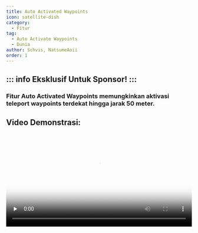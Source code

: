 ```yaml
---
title: Auto Activated Waypoints
icon: satellite-dish
category:
  - Fitur
tag:
  - Auto Activate Waypoints
  - Dunia
author: Schvis, NatsumeAoii
order: 1
---
```

::: info Eksklusif Untuk Sponsor!
:::
---
### Fitur Auto Activated Waypoints memungkinkan aktivasi teleport waypoints terdekat hingga jarak 50 meter.

## Video Demonstrasi:

<video controls preload="none" width="100%" poster="https://nextcloud.atruicardona.xyz/s/ydzPcwiLDfEGMJY/preview"><source src="https://nextcloud.atruicardona.xyz/s/ydzPcwiLDfEGMJY/download" type="video/mp4"></video>